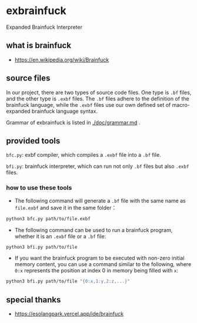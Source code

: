 # exbrainfuck
Expanded Brainfuck Interpreter



## what is brainfuck

- https://en.wikipedia.org/wiki/Brainfuck



## source files

In our project, there are two types of source code files. One type is `.bf` files, and the other type is `.exbf` files. The `.bf` files adhere to the definition of the brainfuck language, while the `.exbf` files use our own defined set of macro-expanded brainfuck language syntax.

Grammar of exbrainfuck is listed in [./doc/grammar.md](./doc/grammar.md) .



## provided tools

`bfc.py`: exbf compiler, which compiles a `.exbf` file into a `.bf` file.

`bfi.py`: brainfuck interpreter, which can run not only `.bf` files but also `.exbf` files.



### how to use these tools

- The following command will generate a `.bf` file with the same name as `file.exbf` and save it in the same folder：

```bash
python3 bfc.py path/to/file.exbf
```

- The following command can be used to run a brainfuck program, whether it is an `.exbf` file or a `.bf` file:

```bash
python3 bfi.py path/to/file
```

- If you want the brainfuck program to be executed with non-zero initial memory content, you can use a command similar to the following, where `0:x` represents the position at index 0 in memory being filled with `x`:

```bash
python3 bfi.py path/to/file "{0:x,1:y,2:z,...}"
```



## special thanks

- https://esolangpark.vercel.app/ide/brainfuck
